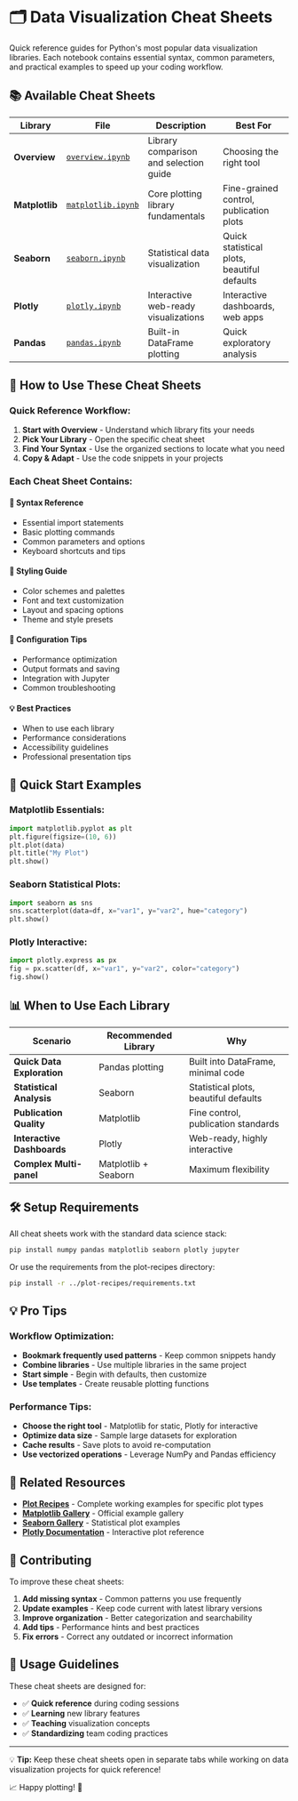 # 🗂️ Data Visualization Cheat Sheets

Quick reference guides for Python's most popular data visualization libraries. Each notebook contains essential syntax, common parameters, and practical examples to speed up your coding workflow.

## 📚 Available Cheat Sheets

| Library | File | Description | Best For |
|---------|------|-------------|----------|
| **Overview** | [`overview.ipynb`](./overview.ipynb) | Library comparison and selection guide | Choosing the right tool |
| **Matplotlib** | [`matplotlib.ipynb`](./matplotlib.ipynb) | Core plotting library fundamentals | Fine-grained control, publication plots |
| **Seaborn** | [`seaborn.ipynb`](./seaborn.ipynb) | Statistical data visualization | Quick statistical plots, beautiful defaults |
| **Plotly** | [`plotly.ipynb`](./plotly.ipynb) | Interactive web-ready visualizations | Interactive dashboards, web apps |
| **Pandas** | [`pandas.ipynb`](./pandas.ipynb) | Built-in DataFrame plotting | Quick exploratory analysis |

## 🎯 How to Use These Cheat Sheets

### Quick Reference Workflow:
1. **Start with Overview** - Understand which library fits your needs
2. **Pick Your Library** - Open the specific cheat sheet
3. **Find Your Syntax** - Use the organized sections to locate what you need
4. **Copy & Adapt** - Use the code snippets in your projects

### Each Cheat Sheet Contains:

#### 📖 **Syntax Reference**
- Essential import statements
- Basic plotting commands
- Common parameters and options
- Keyboard shortcuts and tips

#### 🎨 **Styling Guide**
- Color schemes and palettes
- Font and text customization
- Layout and spacing options
- Theme and style presets

#### 🔧 **Configuration Tips**
- Performance optimization
- Output formats and saving
- Integration with Jupyter
- Common troubleshooting

#### 💡 **Best Practices**
- When to use each library
- Performance considerations
- Accessibility guidelines
- Professional presentation tips

## 🚀 Quick Start Examples

### Matplotlib Essentials:
```python
import matplotlib.pyplot as plt
plt.figure(figsize=(10, 6))
plt.plot(data)
plt.title("My Plot")
plt.show()
```

### Seaborn Statistical Plots:
```python
import seaborn as sns
sns.scatterplot(data=df, x="var1", y="var2", hue="category")
plt.show()
```

### Plotly Interactive:
```python
import plotly.express as px
fig = px.scatter(df, x="var1", y="var2", color="category")
fig.show()
```

## 📊 When to Use Each Library

| Scenario | Recommended Library | Why |
|----------|-------------------|-----|
| **Quick Data Exploration** | Pandas plotting | Built into DataFrame, minimal code |
| **Statistical Analysis** | Seaborn | Statistical plots, beautiful defaults |
| **Publication Quality** | Matplotlib | Fine control, publication standards |
| **Interactive Dashboards** | Plotly | Web-ready, highly interactive |
| **Complex Multi-panel** | Matplotlib + Seaborn | Maximum flexibility |

## 🛠️ Setup Requirements

All cheat sheets work with the standard data science stack:

```bash
pip install numpy pandas matplotlib seaborn plotly jupyter
```

Or use the requirements from the plot-recipes directory:
```bash
pip install -r ../plot-recipes/requirements.txt
```

## 💡 Pro Tips

### Workflow Optimization:
- **Bookmark frequently used patterns** - Keep common snippets handy
- **Combine libraries** - Use multiple libraries in the same project
- **Start simple** - Begin with defaults, then customize
- **Use templates** - Create reusable plotting functions

### Performance Tips:
- **Choose the right tool** - Matplotlib for static, Plotly for interactive
- **Optimize data size** - Sample large datasets for exploration
- **Cache results** - Save plots to avoid re-computation
- **Use vectorized operations** - Leverage NumPy and Pandas efficiency

## 🔗 Related Resources

- **[Plot Recipes](../plot-recipes/)** - Complete working examples for specific plot types
- **[Matplotlib Gallery](https://matplotlib.org/stable/gallery/)** - Official example gallery
- **[Seaborn Gallery](https://seaborn.pydata.org/examples/)** - Statistical plot examples
- **[Plotly Documentation](https://plotly.com/python/)** - Interactive plot reference

## 🤝 Contributing

To improve these cheat sheets:

1. **Add missing syntax** - Common patterns you use frequently
2. **Update examples** - Keep code current with latest library versions  
3. **Improve organization** - Better categorization and searchability
4. **Add tips** - Performance hints and best practices
5. **Fix errors** - Correct any outdated or incorrect information

## 📝 Usage Guidelines

These cheat sheets are designed for:
- ✅ **Quick reference** during coding sessions
- ✅ **Learning** new library features
- ✅ **Teaching** visualization concepts
- ✅ **Standardizing** team coding practices

---

💡 **Tip:** Keep these cheat sheets open in separate tabs while working on data visualization projects for quick reference!

📈 Happy plotting! 🎨
